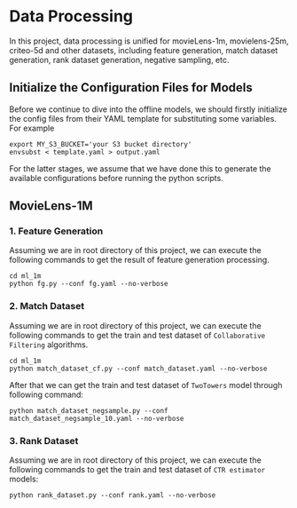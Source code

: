 # Data Processing
In this project, data processing is unified for movieLens-1m, movielens-25m, criteo-5d and other datasets, including feature generation,  match dataset generation, rank dataset generation, negative sampling, etc.

## Initialize the Configuration Files for Models
Before we continue to dive into the offline models, we should firstly initialize the config files from their YAML template for substituting some variables. For example
```shell
export MY_S3_BUCKET='your S3 bucket directory'
envsubst < template.yaml > output.yaml 
```
For the latter stages, we assume that we have done this to generate the available configurations before running the python scripts.

## MovieLens-1M

### 1. Feature Generation

Assuming we are in root directory of this project, we can execute the following commands to get the result of feature generation processing.

 ```shell
 cd ml_1m
 python fg.py --conf fg.yaml --no-verbose
 ```

### 2. Match Dataset
Assuming we are in root directory of this project, we can execute the following commands to get the train and test dataset of `Collaborative Filtering` algorithms.

```shell
cd ml_1m
python match_dataset_cf.py --conf match_dataset.yaml --no-verbose
```

After that we can get the train and test dataset of `TwoTowers` model through following command:

```shell
python match_dataset_negsample.py --conf match_dataset_negsample_10.yaml --no-verbose
```

### 3. Rank Dataset
Assuming we are in root directory of this project, we can execute the following commands to get the train and test dataset of `CTR estimator` models:

```shell
python rank_dataset.py --conf rank.yaml --no-verbose
```
